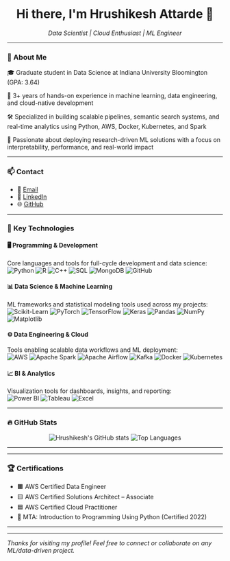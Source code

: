 <h1 align="center">Hi there, I'm Hrushikesh Attarde 👋</h1>
<p align="center">
  <i>Data Scientist | Cloud Enthusiast | ML Engineer</i>
</p>

---

### 📌 About Me
🎓 Graduate student in Data Science at Indiana University Bloomington (GPA: 3.64)

🧠 3+ years of hands-on experience in machine learning, data engineering, and cloud-native development

🛠 Specialized in building scalable pipelines, semantic search systems, and real-time analytics using Python, AWS, Docker, Kubernetes, and Spark

🔬 Passionate about deploying research-driven ML solutions with a focus on interpretability, performance, and real-world impact

---

### 📫 Contact

- 📧 [Email](mailto:hrushikesh.attarde@gmail.com)
- 💼 [LinkedIn](https://www.linkedin.com/in/hrushikesh-attarde/)
- 🌐 [GitHub](https://github.com/Rukki2705)

---

### 🧰 Key Technologies

#### 🖥 Programming & Development  
Core languages and tools for full-cycle development and data science:  
![Python](https://img.shields.io/badge/-Python-3776AB?style=flat&logo=python)
![R](https://img.shields.io/badge/-R-276DC3?style=flat&logo=r)
![C++](https://img.shields.io/badge/-C++-00599C?style=flat&logo=cplusplus)
![SQL](https://img.shields.io/badge/-SQL-4479A1?style=flat&logo=postgresql)
![MongoDB](https://img.shields.io/badge/-MongoDB-47A248?style=flat&logo=mongodb)
![GitHub](https://img.shields.io/badge/-GitHub-181717?style=flat&logo=github)

#### 📊 Data Science & Machine Learning  
ML frameworks and statistical modeling tools used across my projects:  
![Scikit-Learn](https://img.shields.io/badge/-Scikit--Learn-F7931E?style=flat&logo=scikitlearn)
![PyTorch](https://img.shields.io/badge/-PyTorch-EE4C2C?style=flat&logo=pytorch)
![TensorFlow](https://img.shields.io/badge/-TensorFlow-FF6F00?style=flat&logo=tensorflow)
![Keras](https://img.shields.io/badge/-Keras-D00000?style=flat&logo=keras)
![Pandas](https://img.shields.io/badge/-Pandas-150458?style=flat&logo=pandas)
![NumPy](https://img.shields.io/badge/-NumPy-013243?style=flat&logo=numpy)
![Matplotlib](https://img.shields.io/badge/-Matplotlib-11557C?style=flat&logo=matplotlib)

#### ⚙️ Data Engineering & Cloud  
Tools enabling scalable data workflows and ML deployment:  
![AWS](https://img.shields.io/badge/-AWS-232F3E?style=flat&logo=amazonaws)
![Apache Spark](https://img.shields.io/badge/-Spark-E25A1C?style=flat&logo=apachespark)
![Apache Airflow](https://img.shields.io/badge/-Airflow-017CEE?style=flat&logo=apacheairflow)
![Kafka](https://img.shields.io/badge/-Kafka-231F20?style=flat&logo=apachekafka)
![Docker](https://img.shields.io/badge/-Docker-2496ED?style=flat&logo=docker)
![Kubernetes](https://img.shields.io/badge/-Kubernetes-326CE5?style=flat&logo=kubernetes)

#### 📈 BI & Analytics  
Visualization tools for dashboards, insights, and reporting:  
![Power BI](https://img.shields.io/badge/-Power%20BI-F2C811?style=flat&logo=powerbi)
![Tableau](https://img.shields.io/badge/-Tableau-E97627?style=flat&logo=tableau)
![Excel](https://img.shields.io/badge/-Excel-217346?style=flat&logo=microsoftexcel)


---

### 🔥 GitHub Stats

<p align="center">
  <img src="https://github-readme-stats.vercel.app/api?username=Rukki2705&show_icons=true&theme=radical" alt="Hrushikesh's GitHub stats"/>
  <img src="https://github-readme-stats.vercel.app/api/top-langs/?username=Rukki2705&layout=compact&theme=radical" alt="Top Languages"/>
</p>

---


---

### 🏆 Certifications

- 🟧 AWS Certified Data Engineer
- 🟨 AWS Certified Solutions Architect – Associate
- 🟦 AWS Certified Cloud Practitioner
- 🐍 MTA: Introduction to Programming Using Python (Certified 2022)

---


---

_Thanks for visiting my profile! Feel free to connect or collaborate on any ML/data-driven project._

